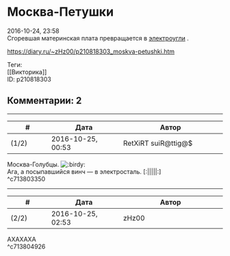 Москва-Петушки
==============

  
2016-10-24, 23:58  
 Сгоревшая материнская плата превращается в  [электроугли](https://ru.wikipedia.org/wiki/%D0%AD%D0%BB%D0%B5%D0%BA%D1%82%D1%80%D0%BE%D1%83%D0%B3%D0%BB%D0%B8)  .   
  
<https://diary.ru/~zHz00/p210818303_moskva-petushki.htm>  
  
Теги:  
[[Викторика]]  
ID: p210818303  


Комментарии: 2
--------------

  


---



|         #         |              Дата              |                     Автор                     |           ID           |
| --- | --- | --- | --- |
| (1/2) | 2016-10-25, 00:53 | RetXiRT suiR@ttig@$ | c713803350 |

  
  Москва-Голубцы. ![:birdy:](http://static.diary.ru/picture/574563.gif)   
 Ага, а посыпавшийся винч — в электросталь. [:|||||:]    
 ^c713803350

---



|         #         |              Дата              |                     Автор                     |           ID           |
| --- | --- | --- | --- |
| (2/2) | 2016-10-25, 02:53 | zHz00 | c713804926 |

  
 АХАХАХА   
 ^c713804926